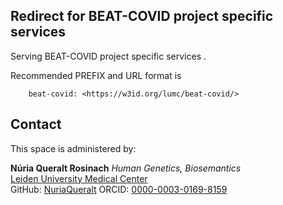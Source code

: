 ## Redirect for BEAT-COVID project specific services 

Serving BEAT-COVID project specific services .

Recommended PREFIX and URL format is 

        beat-covid: <https://w3id.org/lumc/beat-covid/>

## Contact
This space is administered by:  

**Núria Queralt Rosinach**
*Human Genetics, Biosemantics*  
[Leiden University Medical Center](https://www.lumc.nl/?setlanguage=English&setcountry=en)  
GitHub: [NuriaQueralt](https://github.com/NuriaQueralt)
ORCID: [0000-0003-0169-8159](https://orcid.org/0000-0003-0169-8159)
